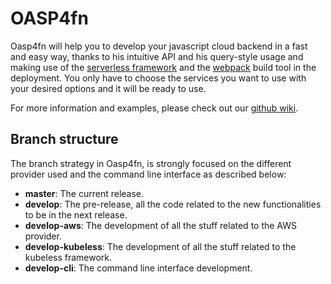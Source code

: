 # OASP4fn

Oasp4fn will help you to develop your javascript cloud backend in a fast and easy way, thanks to his intuitive API and his query-style usage and making use of the [serverless framework](https://serverless.com/) and the [webpack](https://webpack.github.io/) build tool in the deployment. You only have to choose the services you want to use with your desired options and it will be ready to use.

For more information and examples, please check out our [github wiki](https://github.com/oasp/oasp4fn/wiki).

## Branch structure

The branch strategy in Oasp4fn, is strongly focused on the different provider used and the command line interface as described below:

- **master**: The current release.
- **develop**: The pre-release, all the code related to the new functionalities to be in the next release. 
- **develop-aws**: The development of all the stuff related to the AWS provider.
- **develop-kubeless**: The development of all the stuff related to the kubeless framework.
- **develop-cli**:  The command line interface development.

